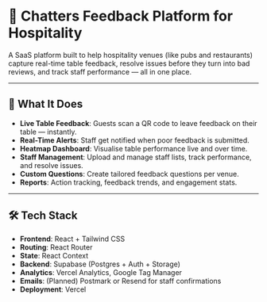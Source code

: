 # 📣 Chatters Feedback Platform for Hospitality

A SaaS platform built to help hospitality venues (like pubs and restaurants) capture real-time table feedback, resolve issues before they turn into bad reviews, and track staff performance — all in one place.

---

## 🚀 What It Does

- **Live Table Feedback**: Guests scan a QR code to leave feedback on their table — instantly.
- **Real-Time Alerts**: Staff get notified when poor feedback is submitted.
- **Heatmap Dashboard**: Visualise table performance live and over time.
- **Staff Management**: Upload and manage staff lists, track performance, and resolve issues.
- **Custom Questions**: Create tailored feedback questions per venue.
- **Reports**: Action tracking, feedback trends, and engagement stats.

---

## 🛠️ Tech Stack

- **Frontend**: React + Tailwind CSS
- **Routing**: React Router
- **State**: React Context
- **Backend**: Supabase (Postgres + Auth + Storage)
- **Analytics**: Vercel Analytics, Google Tag Manager
- **Emails**: (Planned) Postmark or Resend for staff confirmations
- **Deployment**: Vercel

